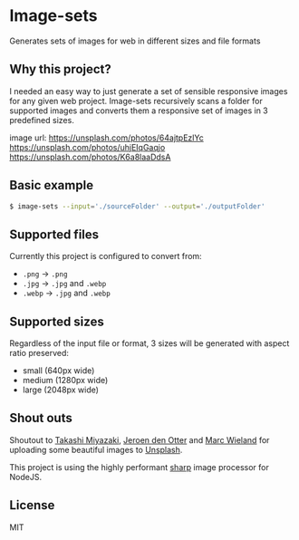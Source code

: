 # Image-sets

Generates sets of images for web in different sizes and file formats

## Why this project?

I needed an easy way to just generate a set of sensible responsive images for any given web project. Image-sets recursively scans a folder for supported images and converts them a responsive set of images in 3 predefined sizes.

image url: https://unsplash.com/photos/64ajtpEzlYc
https://unsplash.com/photos/uhjEIqGaqjo
https://unsplash.com/photos/K6a8laaDdsA

## Basic example

```bash
$ image-sets --input='./sourceFolder' --output='./outputFolder'
```

## Supported files

Currently this project is configured to convert from:

- `.png` -> `.png`
- `.jpg` -> `.jpg` and `.webp`
- `.webp` -> `.jpg` and `.webp`

## Supported sizes

Regardless of the input file or format, 3 sizes will be generated with aspect ratio preserved:

- small (640px wide)
- medium (1280px wide)
- large (2048px wide)

## Shout outs

Shoutout to [Takashi Miyazaki](https://unsplash.com/photos/64ajtpEzlYc), [Jeroen den Otter](https://unsplash.com/photos/uhjEIqGaqjo) and [Marc Wieland](https://unsplash.com/photos/K6a8laaDdsA) for uploading some beautiful images to [Unsplash](https://unsplash.com/).

This project is using the highly performant [sharp](https://github.com/lovell/sharp) image processor for NodeJS.

## License

MIT
